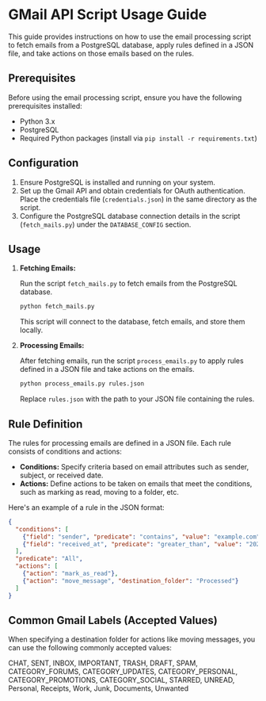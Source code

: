 # GMail API Script Usage Guide

This guide provides instructions on how to use the email processing script to fetch emails from a PostgreSQL database, apply rules defined in a JSON file, and take actions on those emails based on the rules.

## Prerequisites

Before using the email processing script, ensure you have the following prerequisites installed:

- Python 3.x
- PostgreSQL
- Required Python packages (install via `pip install -r requirements.txt`)

## Configuration

1. Ensure PostgreSQL is installed and running on your system.
2. Set up the Gmail API and obtain credentials for OAuth authentication. Place the credentials file (`credentials.json`) in the same directory as the script.
3. Configure the PostgreSQL database connection details in the script (`fetch_mails.py`) under the `DATABASE_CONFIG` section.

## Usage

1. **Fetching Emails:**

    Run the script `fetch_mails.py` to fetch emails from the PostgreSQL database.

    ```bash
    python fetch_mails.py
    ```

    This script will connect to the database, fetch emails, and store them locally.

2. **Processing Emails:**

    After fetching emails, run the script `process_emails.py` to apply rules defined in a JSON file and take actions on the emails.

    ```bash
    python process_emails.py rules.json
    ```

    Replace `rules.json` with the path to your JSON file containing the rules.

## Rule Definition

The rules for processing emails are defined in a JSON file. Each rule consists of conditions and actions:

- **Conditions:** Specify criteria based on email attributes such as sender, subject, or received date.
- **Actions:** Define actions to be taken on emails that meet the conditions, such as marking as read, moving to a folder, etc.

Here's an example of a rule in the JSON format:

```json
{
  "conditions": [
    {"field": "sender", "predicate": "contains", "value": "example.com"},
    {"field": "received_at", "predicate": "greater_than", "value": "2023-01-01"}
  ],
  "predicate": "All",
  "actions": [
    {"action": "mark_as_read"},
    {"action": "move_message", "destination_folder": "Processed"}
  ]
}
```

## Common Gmail Labels (Accepted Values)

When specifying a destination folder for actions like moving messages, you can use the following commonly accepted values:

CHAT, SENT, INBOX, IMPORTANT, TRASH, DRAFT, SPAM, CATEGORY_FORUMS, CATEGORY_UPDATES, CATEGORY_PERSONAL, CATEGORY_PROMOTIONS, CATEGORY_SOCIAL, STARRED, UNREAD, Personal, Receipts, Work, Junk, Documents, Unwanted
